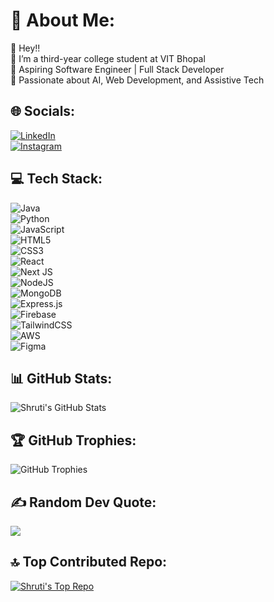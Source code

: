 # 💫 About Me:
👋 Hey!!  
🔭 I’m a third-year college student at VIT Bhopal  
🌱 Aspiring Software Engineer | Full Stack Developer  
🚀 Passionate about AI, Web Development, and Assistive Tech  

## 🌐 Socials:
[![LinkedIn](https://img.shields.io/badge/LinkedIn-%230077B5.svg?style=for-the-badge&logo=linkedin&logoColor=white)](https://www.linkedin.com/in/shruti110503/)  
[![Instagram](https://img.shields.io/badge/Instagram-%23E4405F.svg?style=for-the-badge&logo=instagram&logoColor=white)](https://www.instagram.com/apparentlyshruti_/)

## 💻 Tech Stack:
![Java](https://img.shields.io/badge/Java-%23ED8B00.svg?style=for-the-badge&logo=java&logoColor=white)  
![Python](https://img.shields.io/badge/Python-%2314354C.svg?style=for-the-badge&logo=python&logoColor=white)  
![JavaScript](https://img.shields.io/badge/JavaScript-%23F7DF1E.svg?style=for-the-badge&logo=javascript&logoColor=black)  
![HTML5](https://img.shields.io/badge/HTML5-%23E34F26.svg?style=for-the-badge&logo=html5&logoColor=white)  
![CSS3](https://img.shields.io/badge/CSS3-%231572B6.svg?style=for-the-badge&logo=css3&logoColor=white)  
![React](https://img.shields.io/badge/React-%2361DAFB.svg?style=for-the-badge&logo=react&logoColor=black)  
![Next JS](https://img.shields.io/badge/Next.js-%23000000.svg?style=for-the-badge&logo=next.js&logoColor=white)  
![NodeJS](https://img.shields.io/badge/Node.js-%2343853D.svg?style=for-the-badge&logo=node.js&logoColor=white)  
![MongoDB](https://img.shields.io/badge/MongoDB-%2347A248.svg?style=for-the-badge&logo=mongodb&logoColor=white)  
![Express.js](https://img.shields.io/badge/Express.js-%23404D59.svg?style=for-the-badge&logo=express&logoColor=white)  
![Firebase](https://img.shields.io/badge/Firebase-%23FFCA28.svg?style=for-the-badge&logo=firebase&logoColor=black)  
![TailwindCSS](https://img.shields.io/badge/TailwindCSS-%2306B6D4.svg?style=for-the-badge&logo=tailwindcss&logoColor=white)  
![AWS](https://img.shields.io/badge/AWS-%23FF9900.svg?style=for-the-badge&logo=amazonaws&logoColor=white)  
![Figma](https://img.shields.io/badge/Figma-%23F24E1E.svg?style=for-the-badge&logo=figma&logoColor=white)  

## 📊 GitHub Stats:
![Shruti's GitHub Stats](https://github-readme-stats.vercel.app/api?username=shruti110503&show_icons=true&theme=radical)  

## 🏆 GitHub Trophies:
![GitHub Trophies](https://github-profile-trophy.vercel.app/?username=shruti110503&theme=radical)  

## ✍️ Random Dev Quote:
![](https://quotes-github-readme.vercel.app/api?type=horizontal&theme=radical)  

## 🔝 Top Contributed Repo:
[![Shruti's Top Repo](https://github-contributor-stats.vercel.app/api?username=shruti110503&limit=1&theme=radical)](https://github.com/shruti110503?tab=repositories)
